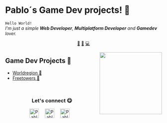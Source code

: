 # Pablo´s Game Dev projects! 👋


`Hello World!`<br><em> I'm just a simple **Web Developer**, **Multiplatform Developer** and **Gamedev** lover.</em>


<p align="center">
<a href="https://github.com/MeerkatDeveloper/MeerkatDeveloper/blob/master/web.md">🤖</a>
<a href="https://github.com/MeerkatDeveloper/MeerkatDeveloper/blob/master/spigot.md">🚰</a>
<a href="https://github.com/MeerkatDeveloper/MeerkatDeveloper/blob/master/mapp.md">💻</a>
</p>


<a href="https://meerkatdeveloper.github.io/">
<img align="right" height="auto" width="200" src="https://github.com/MeerkatDeveloper/MeerkatDeveloper/raw/master/img/me.png"/>
</a>


## Game Dev Projects 🚰
- [Worldregion  🚰](https://github.com/MeerkatDeveloper/WorldRegion) 
- [Freetowers  🚰](https://github.com/MeerkatDeveloper/FreeTowers) 



<br>

<div align="center">
<h3 align="center">Let's connect 😋</h3>
</div>
<p align="center">
<a href="https://www.linkedin.com/in/meerkatdev/" target="blank">
<img align="center" width="30px" alt="Pablo's LinkedIn" src="https://www.vectorlogo.zone/logos/linkedin/linkedin-icon.svg"/></a> &nbsp; &nbsp;
<a href="https://meerkatdeveloper.github.io/" target="blank">
<img align="center" width="30px" alt="Pablo´s Portfolio" src="https://github.com/MeerkatDeveloper/MeerkatDeveloper/raw/master/img/portfolio.svg"/></a> &nbsp; &nbsp;
<a href="https://www.spigotmc.org/resources/authors/pablockda.106309/" target="blank">
<img align="center" width="30px" alt="Pablo´s Spigot" src="https://github.com/MeerkatDeveloper/MeerkatDeveloper/raw/master/img/faucet.svg"/></a> &nbsp; &nbsp;

</p>


